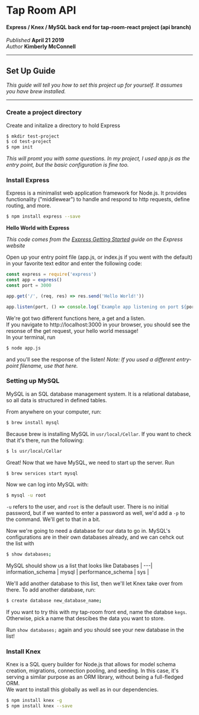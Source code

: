 # Tap Room API
#### Express / Knex / MySQL back end for tap-room-react project (api branch)
_Published_ **April 21 2019**<br>
_Author_  **Kimberly McConnell**
<hr/>

## **Set Up Guide**
_This guide will tell you how to set this project up for yourself. It assumes you have brew installed._
***

### **Create a project directory**
Create and initalize a directory to hold Express

```bash
$ mkdir test-project
$ cd test-project
$ npm init
```
_This will promt you with some questions. In my project, I used app.js as the entry point, but the basic configuration is fine too._

### **Install Express**
Express is a minimalist web application framework for Node.js. It provides functionality ("middlewear") to handle and respond to http requests, define routing, and more. 

```bash
$ npm install express --save
```

**Hello World with Express**

_This code comes from the [Express Getting Started](https://expressjs.com/en/starter/hello-world.html) guide on the Express website_

Open up your entry point file (app.js, or index.js if you went with the default) in your favorite text editor and enter the following code:
```javascript
const express = require('express')
const app = express()
const port = 3000

app.get('/', (req, res) => res.send('Hello World!'))

app.listen(port, () => console.log(`Example app listening on port ${port}!`))
```
We're got two different functions here, a get and a listen. <br/>
If you navigate to http://localhost:3000 in your browser, you should see the resonse of the get request, your hello world message! <br/>
In your terminal, run 
```bash
$ node app.js
```
and you'll see the response of the listen! _Note: If you used a different entry-point filename, use that here._

###  **Setting up MySQL**
MySQL is an SQL database management system. It is a relational database, so all data is structured in defined tables.

From anywhere on your computer, run:
```bash
$ brew install mysql
```
Because brew is installing MySQL in `usr/local/Cellar`. If you want to check that it's there, run the following:
```bash
$ ls usr/local/Cellar
```

Great! Now that we have MySQL, we need to start up the server. Run 
```bash
$ brew services start mysql
```

Now we can log into MySQL with: 

```bash
$ mysql -u root
```
`-u` refers to the user, and `root` is the default user. There is no initial password, but if we wanted to enter a password as well, we'd add a `-p` to the command. We'll get to that in a bit.

Now we're going to need a database for our data to go in. MySQL's configurations are in their own databases already, and we can cehck out the list with 
```bash
$ show databases;
```
MySQL should show us a list that looks like
 Databases |
---|
 information_schema |
 mysql              |
 performance_schema |
 sys |

We'll add another database to this list, then we'll let Knex take over from there. To add another database, run: 
```bash
$ create database new_database_name;
```
If you want to try this with my tap-room front end, name the databse `kegs`. Otherwise, pick a name that descibes the data you want to store. 

Run `show databases;` again and you should see your new database in the list! 


### **Install Knex**
Knex is a SQL query builder for Node.js that allows for model schema creation, migrations, connection pooling, and seeding. In this case, it's serving a similar purpose as an ORM library, without being a full-fledged ORM.<br>
We want to install this globally as well as in our dependencies.
```bash
$ npm install knex -g
$ npm install knex --save
```


